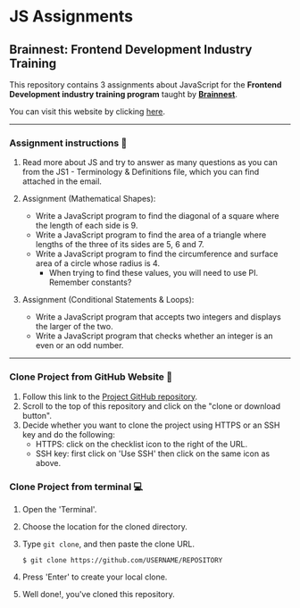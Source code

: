 # JS Assignments

## Brainnest: Frontend Development Industry Training

This repository contains 3 assignments about JavaScript for the **Frontend Development industry training program** taught
by [**Brainnest**](https://www.brainnest.consulting/).

You can visit this website by clicking [here]().

---

### Assignment instructions 📑

1. Read more about JS and try to answer as many questions as you can from
   the JS1 - Terminology & Definitions file, which you can find attached in
   the email.

2. Assignment (Mathematical Shapes):

   - Write a JavaScript program to find the diagonal of a square where the length of each side is 9.
   - Write a JavaScript program to find the area of a triangle where lengths of the three of its sides are 5, 6 and 7.
   - Write a JavaScript program to find the circumference and surface area of a circle whose radius is 4.
     - When trying to find these values, you will need to use PI. Remember constants?

3. Assignment (Conditional Statements & Loops):
   - Write a JavaScript program that accepts two integers and displays the larger of the two.
   - Write a JavaScript program that checks whether an integer is an even or an odd number.

---

### Clone Project from GitHub Website 📁

1. Follow this link to the [Project GitHub repository]().
2. Scroll to the top of this repository and click on the "clone or download button".
3. Decide whether you want to clone the project using HTTPS or an SSH key and do the following:
   - HTTPS: click on the checklist icon to the right of the URL.
   - SSH key: first click on 'Use SSH' then click on the same icon as above.

### Clone Project from terminal 💻

1.  Open the 'Terminal'.
2.  Choose the location for the cloned directory.
3.  Type `git clone`, and then paste the clone URL.

        $ git clone https://github.com/USERNAME/REPOSITORY

4.  Press 'Enter' to create your local clone.
5.  Well done!, you've cloned this repository.
